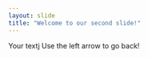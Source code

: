 ```yaml
---
layout: slide
title: "Welcome to our second slide!"
---
```

Your textj
Use the left arrow to go back!
